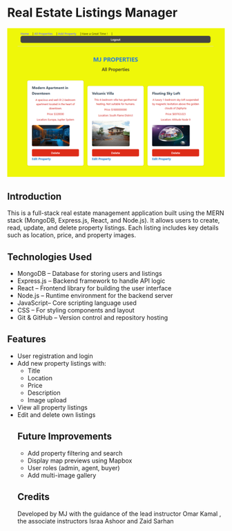 <h1>Real Estate Listings Manager</h1>

<img src="./MJPROPERTIES.png" />

<h2>Introduction</h2>

<p>
This is a full-stack real estate management application built using the MERN stack (MongoDB, Express.js, React, and Node.js). It allows users to create, read, update, and delete property listings. Each listing includes key details such as location, price, and property images.
</p>

<h2>Technologies Used</h2>

<ul>
  <li>MongoDB – Database for storing users and listings</li>
  <li>Express.js – Backend framework to handle API logic</li>
  <li>React – Frontend library for building the user interface</li>
  <li>Node.js – Runtime environment for the backend server</li>
  <li>JavaScript– Core scripting language used</li>
  <li>CSS – For styling components and layout</li>
  <li>Git & GitHub – Version control and repository hosting</li>
</ul>
<h2>Features</h2>

<ul>
  <li>User registration and login</li>
  <li>Add new property listings with:
    <ul>
      <li>Title</li>
      <li>Location</li>
      <li>Price</li>
      <li>Description</li>
      <li>Image upload</li>
    </ul>
  </li>
  <li>View all property listings</li>
  <li>Edit and delete own listings</li>

  <h2>Future Improvements</h2>

<ul>
  <li>Add property filtering and search</li>
  <li>Display map previews using Mapbox</li>
  <li>User roles (admin, agent, buyer)</li>
  <li>Add multi-image gallery </li>
</ul>

<h2>Credits</h2>
<p> Developed by MJ with the guidance of  the lead instructor Omar Kamal , the associate instructors Israa Ashoor and Zaid Sarhan </p>
